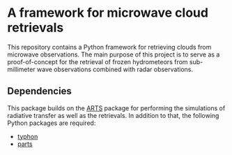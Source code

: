 # A framework for microwave cloud retrievals

This repository contains a Python framework for retrieving clouds from microwave observations.
The main purpose of this project is to serve as a proof-of-concept for the retrieval of frozen
hydrometeors from sub-millimeter wave observations combined with radar observations.

## Dependencies

This package builds on the [ARTS](http://radiativetransfer.org) package for performing the simulations
of radiative transfer as well as the retrievals. In addition to that, the following Python
packages are required:
- [typhon](https://github.com/atmtools/typhon)
- [parts](https://github.com/simonpf/parts)



